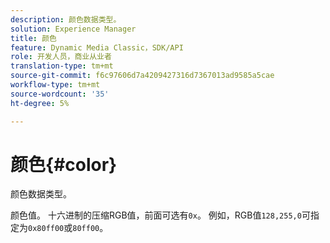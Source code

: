 ```yaml
---
description: 颜色数据类型。
solution: Experience Manager
title: 颜色
feature: Dynamic Media Classic，SDK/API
role: 开发人员，商业从业者
translation-type: tm+mt
source-git-commit: f6c97606d7a4209427316d7367013ad9585a5cae
workflow-type: tm+mt
source-wordcount: '35'
ht-degree: 5%

---
```



# 颜色{#color}

颜色数据类型。

颜色值。 十六进制的压缩RGB值，前面可选有`0x`。 例如，RGB值`128,255,0`可指定为`0x80ff00`或`80ff00`。

